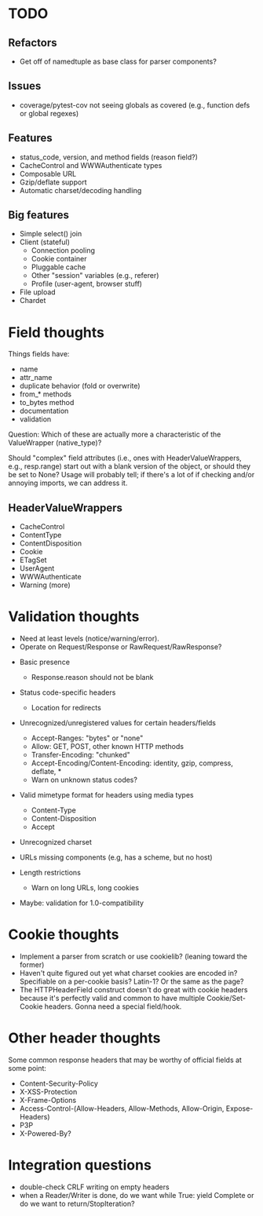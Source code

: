 # TODO

## Refactors

- Get off of namedtuple as base class for parser components?

## Issues

- coverage/pytest-cov not seeing globals as covered (e.g., function
  defs or global regexes)

## Features

- status_code, version, and method fields (reason field?)
- CacheControl and WWWAuthenticate types
- Composable URL
- Gzip/deflate support
- Automatic charset/decoding handling

## Big features

- Simple select() join
- Client (stateful)
  - Connection pooling
  - Cookie container
  - Pluggable cache
  - Other "session" variables (e.g., referer)
  - Profile (user-agent, browser stuff)
- File upload
- Chardet


# Field thoughts

Things fields have:

* name
* attr_name
* duplicate behavior (fold or overwrite)
* from_* methods
* to_bytes method
* documentation
* validation

Question: Which of these are actually more a characteristic of the ValueWrapper (native_type)?

Should "complex" field attributes (i.e., ones with
HeaderValueWrappers, e.g., resp.range) start out with a blank version
of the object, or should they be set to None? Usage will probably
tell; if there's a lot of if checking and/or annoying imports, we can
address it.

## HeaderValueWrappers

- CacheControl
- ContentType
- ContentDisposition
- Cookie
- ETagSet
- UserAgent
- WWWAuthenticate
- Warning
(more)


# Validation thoughts

- Need at least levels (notice/warning/error).
- Operate on Request/Response or RawRequest/RawResponse?

* Basic presence
  * Response.reason should not be blank
* Status code-specific headers
  * Location for redirects
* Unrecognized/unregistered values for certain headers/fields
  * Accept-Ranges: "bytes" or "none"
  * Allow: GET, POST, other known HTTP methods
  * Transfer-Encoding: "chunked"
  * Accept-Encoding/Content-Encoding: identity, gzip, compress, deflate, *
  * Warn on unknown status codes?
* Valid mimetype format for headers using media types
  * Content-Type
  * Content-Disposition
  * Accept
* Unrecognized charset
* URLs missing components (e.g, has a scheme, but no host)
* Length restrictions
  * Warn on long URLs, long cookies

* Maybe: validation for 1.0-compatibility


# Cookie thoughts

- Implement a parser from scratch or use cookielib? (leaning toward the former)
- Haven't quite figured out yet what charset cookies are encoded in?
  Specifiable on a per-cookie basis? Latin-1? Or the same as the page?
- The HTTPHeaderField construct doesn't do great with cookie headers
  because it's perfectly valid and common to have multiple Cookie/Set-Cookie
  headers. Gonna need a special field/hook.


# Other header thoughts

Some common response headers that may be worthy of official fields at
some point:

- Content-Security-Policy
- X-XSS-Protection
- X-Frame-Options
- Access-Control-(Allow-Headers, Allow-Methods, Allow-Origin, Expose-Headers)
- P3P
- X-Powered-By?


# Integration questions

- double-check CRLF writing on empty headers
- when a Reader/Writer is done, do we want while True: yield Complete
  or do we want to return/StopIteration?
